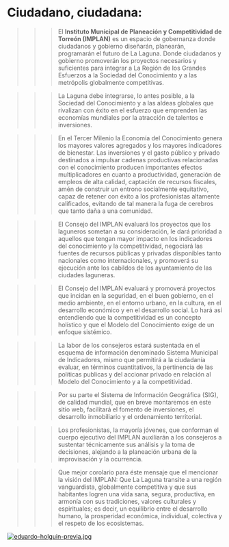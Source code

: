 
# Ciudadano, ciudadana:

>>>El **Instituto Municipal de Planeación y Competitividad de Torreón (IMPLAN)** es un espacio de gobernanza donde ciudadanos y gobierno diseñarán, planearán, programarán el futuro de La Laguna. Donde ciudadanos y gobierno promoverán los proyectos necesarios y suficientes para integrar a La Región de los Grandes Esfuerzos a la Sociedad del Conocimiento y a las metrópolis globalmente competitivas.

>>>La Laguna debe integrarse, lo antes posible, a la Sociedad del Conocimiento y a las aldeas globales que rivalizan con éxito en el esfuerzo que emprenden las economías mundiales por la atracción de talentos e inversiones.

>>>En el Tercer Milenio la Economía del Conocimiento genera los mayores valores agregados y los mayores indicadores de bienestar. Las inversiones y el gasto público y privado destinados a impulsar cadenas productivas relacionadas con el conocimiento producen importantes efectos multiplicadores en cuanto a productividad, generación de empleos de alta calidad, captación de recursos fiscales, amén de construir un entrono socialmente equitativo, capaz de retener con éxito a los profesionistas altamente calificados, evitando de tal manera la fuga de cerebros que tanto daña a una comunidad.

>>>El Consejo del IMPLAN evaluará los proyectos que los laguneros sometan a su consideración, le dará prioridad a aquellos que tengan mayor impacto en los indicadores del conocimiento y la competitividad, negociará las fuentes de recursos públicas y privadas disponibles tanto nacionales como internacionales, y promoverá su ejecución ante los cabildos de los ayuntamiento de las ciudades laguneras.

>>>El Consejo del IMPLAN evaluará y promoverá proyectos que incidan en la seguridad, en el buen gobierno, en el medio ambiente, en el entorno urbano, en la cultura, en el desarrollo económico y en el desarrollo social. Lo hará así entendiendo que la competitividad es un concepto holístico y que el Modelo del Conocimiento exige de un enfoque sistémico.

>>>La labor de los consejeros estará sustentada en el esquema de información denominado Sistema Municipal de Indicadores, mismo que permitirá a la ciudadanía evaluar, en términos cuantitativos, la pertinencia de las políticas publicas y del accionar privado en relación al Modelo del Conocimiento y a la competitividad.

>>>Por su parte el Sistema de Información Geográfica (SIG), de calidad mundial, que en breve montaremos en este sitio web, facilitará el fomento de inversiones, el desarrollo inmobiliario y el ordenamiento territorial.

>>>Los profesionistas, la mayoría jóvenes, que conforman el cuerpo ejecutivo del IMPLAN auxiliarán a los consejeros a sustentar técnicamente sus análisis y la toma de decisiones, alejando a la planeación urbana de la improvisación y la ocurrencia.

>>>Que mejor corolario para éste mensaje que el mencionar la visión del IMPLAN: Que La Laguna transite a una región vanguardista, globalmente competitiva y que sus habitantes logren una vida sana, segura, productiva, en armonía con sus tradiciones, valores culturales y espirituales; es decir, un equilibrio entre el desarrollo humano, la prosperidad económica, individual, colectiva y el respeto de los ecosistemas.

[![eduardo-holguin-previa.jpg](http://www.trcimplan.gob.mx/institucional/mensaje-director/580×300)](http://www.trcimplan.gob.mx)
